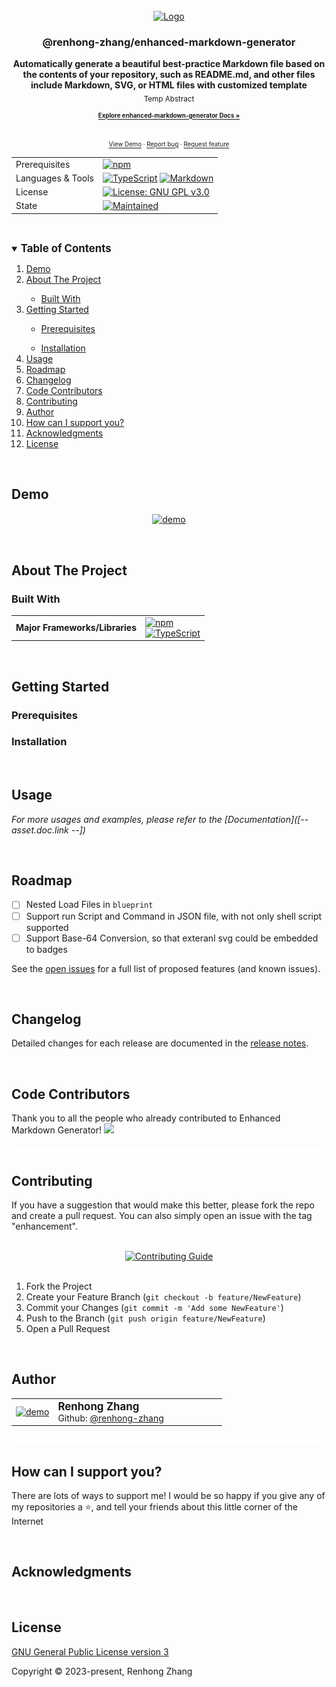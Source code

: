 <!--- Source file(s) of this README: -->
<!--- 
Markdown: input: "_readme_blueprint.md" 
JSON: input config: "_readme_blueprint.json" 
JSON: config data: "config_data.json" 
JSON: package: "package.json" -->


<br />
<div align="center">
  <a href="https://github.com/renhong-zhang/enhanced-markdown-generator">
    <img height="150px" src="https://img.shields.io/badge/-mdgen-008BD0?&logo=Markdown&logoColor=fed001" alt="Logo">
  </a>

  <h3 align="center">@renhong-zhang/enhanced-markdown-generator</h3>

  <p align="center">
    <b>Automatically generate a beautiful best-practice Markdown file based on the contents of your repository, such as README.md, and other files include Markdown, SVG, or HTML files with customized template</b></br>
    <sub>Temp Abstract<sub>
        <br>
        <a href="[-- asset.doc.link --]"><strong>Explore enhanced-markdown-generator Docs »</strong></a>
        <br>
        <br>
        <a href="https://github.com/renhong-zhang/enhanced-markdown-generator#Demo">View Demo</a>
        ·
        <a href="https://github.com/renhong-zhang/enhanced-markdown-generator/issues/new?assignees=-&labels=bug&template=bug_report.yml">Report
          bug</a>
        ·
        <a href="https://github.com/renhong-zhang/enhanced-markdown-generator/issues/new?assignees=&labels=feature&template=feature_request.yml">Request
          feature</a>
  </p>
</div>

<p align="left">
<table border="0" width="100%" id="badge" cellspacing="0" cellpadding="0">
  <tr>
    <td>Prerequisites</td>
    <td><a href="#"><img alt="npm" src="https://img.shields.io/badge/npm-CB3837?logo=npm&logoColor=white&style=flat" height="20" /></a></td>
  </tr>
  <tr>
    <td>Languages & Tools</td>
    <td><a href="#"><img alt="TypeScript" src="https://img.shields.io/badge/TypeScript-007ACC?logo=typescript&logoColor=white&style=flat" height="20" /></a> <a href="#"><img alt="Markdown" src="https://img.shields.io/badge/Markdown-000000?logo=markdown&logoColor=white&style=flat" height="20" /></a></td>
  </tr>
  <tr>
    <td>License</td>
    <td><a href="https://opensource.org/licenses/GPL-3.0"><img alt="License: GNU GPL v3.0" src="https://img.shields.io/badge/License-GNU%20GPL%20v3.0-yellow?&style=plastic" height="20" /></a></td>
  </tr>
  <tr>
    <td>State</td>
    <td><a href="https://github.com/renhong-zhang/enhanced-markdown-generator/graphs/commit-activity"><img alt="Maintained" src="https://img.shields.io/badge/Maintained%3F-yes-green.svg?&style=plastic" height="20" /></a></td>
  </tr>
</table>
</p>

<p align="center"><a href="#table-of-contents"><img align="center" width="100%" height="5px" src="assets/line.svg"/></a></p>

<details open>
	<summary><big><b>Table of Contents</big></b></summary>
	<ol>
		<li><a href="#demo">Demo</a></li>
<li><a href="#about-the-project">About The Project</a></li>
<ul><li><a href="#built-with">Built With</a></li></ul>
<li><a href="#getting-started">Getting Started</a></li>
<ul><li><a href="#prerequisites">Prerequisites</a></li></ul>
<ul><li><a href="#installation">Installation</a></li></ul>
<li><a href="#usage">Usage</a></li>
<li><a href="#roadmap">Roadmap</a></li>
<li><a href="#changelog">Changelog</a></li>
<li><a href="#code-contributors">Code Contributors</a></li>
<li><a href="#contributing">Contributing</a></li>
<li><a href="#author-">Author </a></li>
<li><a href="#how-can-i-support-you">How can I support you?</a></li>
<li><a href="#acknowledgments">Acknowledgments</a></li>
<li><a href="#license">License</a></li>
	</ol>
</details>

<p align="center"><a href="#demo"><img align="center" width="100%" height="5px" src="assets/line.svg"/></a></p>



## Demo


<p align="center"><a href="assets/demo.gif"><img align="center" width="800px" src="assets/demo.gif" alt="demo" /></a></p>

<p align="center"><a href="#about-the-project"><img align="center" width="100%" height="5px" src="assets/line.svg"/></a></p>



## About The Project




### Built With


<p align="left">
<table border="0" width="100%" id="badge" cellspacing="0" cellpadding="0">
  <tr>
    <td><b>Major Frameworks/Libraries</b></td>
    <td>
      <a href="#"><img alt="npm" src="https://img.shields.io/badge/npm-CB3837?logo=npm&logoColor=white&style=flat" height="20" /></a><br><a href="#"><img alt="TypeScript" src="https://img.shields.io/badge/TypeScript-007ACC?logo=typescript&logoColor=white&style=flat" height="20" /></a>
    </td>
  </tr>
</table>
</p>

<p align="center"><a href="#getting-started"><img align="center" width="100%" height="5px" src="assets/line.svg"/></a></p>



## Getting Started




### Prerequisites




### Installation


<p align="center"><a href="#usage"><img align="center" width="100%" height="5px" src="assets/line.svg"/></a></p>



## Usage


_For more usages and examples, please refer to the [Documentation]([-- asset.doc.link --])_

<p align="center"><a href="#roadmap"><img align="center" width="100%" height="5px" src="assets/line.svg"/></a></p>



## Roadmap


- [ ] Nested Load Files in `blueprint`
- [ ] Support run Script and Command in JSON file, with not only shell script supported
- [ ] Support Base-64 Conversion, so that exteranl svg could be embedded to badges

See the [open issues](https://github.com/renhong-zhang/enhanced-markdown-generator/issues) for a full list of proposed features (and known issues).

<p align="center"><a href="#changelog"><img align="center" width="100%" height="5px" src="assets/line.svg"/></a></p>



## Changelog


Detailed changes for each release are documented in the [release notes](https://github.com/renhong-zhang/enhanced-markdown-generator/releases).

<p align="center"><a href="#code-contributors"><img align="center" width="100%" height="5px" src="assets/line.svg"/></a></p>



## Code Contributors

Thank you to all the people who already contributed to Enhanced Markdown Generator!
<a href="https://github.com/renhong-zhang/enhanced-markdown-generator/contributors"><img
    src="https://opencollective.com/enhanced-markdown-generator/contributors.svg?width=890" /></a>

<p align="center"><a href="#contributing"><img align="center" width="100%" height="5px" src="assets/line.svg"/></a></p>



## Contributing


If you have a suggestion that would make this better, please fork the repo and create a pull request. You can also simply open an issue with the tag "enhancement".

<br>
<div align="center">
  <a href="https://github.com/renhong-zhang/enhanced-markdown-generator/blob/dev/.github/CONTRIBUTING.md"><img alt="Contributing Guide" width="40%"
      src="https://img.shields.io/badge/Guide-CONTRIBUTE%20NOW!-success"></a>
</div>
<br>

1. Fork the Project
2. Create your Feature Branch (`git checkout -b feature/NewFeature`)
3. Commit your Changes (`git commit -m 'Add some NewFeature'`)
4. Push to the Branch (`git push origin feature/NewFeature`)
5. Open a Pull Request

<p align="center"><a href="#author-"><img align="center" width="100%" height="5px" src="assets/line.svg"/></a></p>



## Author 

<p align="left">
<table border="0" width="100%" style="margin: 0px;" id="badge" cellspacing="0">
    <tr>
        <td width="20%">
            <a href="https://github.com/renhong-zhang"><img width="100%" align="top-left"
                    src="https://github.com/renhong-zhang.png?size=512" alt="demo" id="avatar" /></a>
        </td>
        <td><big><b>Renhong Zhang</b></big>
            <br>
            Github: <a href="https://github.com/renhong-zhang">@renhong-zhang</a>
        </td>
    </tr>
</table>
</p>

<p align="center"><a href="#how-can-i-support-you"><img align="center" width="100%" height="5px" src="assets/line.svg"/></a></p>



## How can I support you?


There are lots of ways to support me! I would be so happy if you give any of my repositories a ⭐️, and tell your friends about this little corner of the Internet

<p align="center"><a href="#acknowledgments"><img align="center" width="100%" height="5px" src="assets/line.svg"/></a></p>



## Acknowledgments


<p align="center"><a href="#license"><img align="center" width="100%" height="5px" src="assets/line.svg"/></a></p>



## License



[GNU General Public License version 3](https://opensource.org/licenses/GPL-3.0)


Copyright © 2023-present, Renhong Zhang

